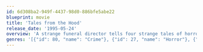 ```yaml
---
id: 6d308ba2-949f-4437-98d0-886bfe5abe22
blueprint: movie
title: 'Tales from the Hood'
release_date: '1995-05-24'
overview: 'A strange funeral director tells four strange tales of horror with an African American focus to three drug dealers he traps in his place of business.'
genres: '[{"id": 80, "name": "Crime"}, {"id": 27, "name": "Horror"}, {"id": 53, "name": "Thriller"}]'
---
```

